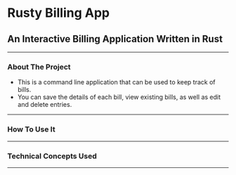 # Rusty Billing App

## An Interactive Billing Application Written in Rust

---

### About The Project

- This is a command line application that can be used to keep track of bills.
- You can save the details of each bill, view existing bills, as well as edit and delete entries.

---

### How To Use It

---

### Technical Concepts Used

---

